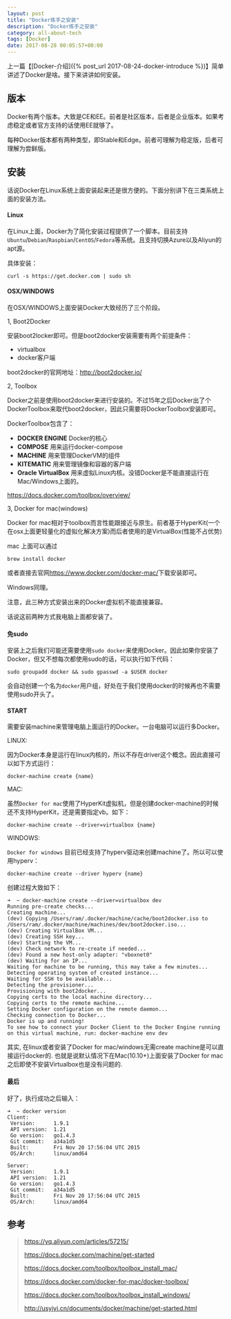 ```yaml
---
layout: post
title: "Docker练手之安装"
description: "Docker练手之安装"
category: all-about-tech
tags: [Docker]
date: 2017-08-28 00:05:57+00:00
---
```


上一篇【[Docker-介绍]({% post_url 2017-08-24-docker-introduce %})】简单讲述了Docker是啥。接下来讲讲如何安装。

## 版本

Docker有两个版本。大致是CE和EE。前者是社区版本，后者是企业版本。如果考虑稳定或者官方支持的话使用EE就够了。

每种Docker版本都有两种类型，即Stable和Edge。前者可理解为稳定版，后者可理解为尝鲜版。

## 安装

话说Docker在Linux系统上面安装起来还是很方便的。下面分别讲下在三类系统上面的安装方法。

#### Linux

在Linux上面，Docker为了简化安装过程提供了一个脚本。目前支持`Ubuntu`/`Debian`/`Raspbian`/`CentOS`/`Fedora`等系统。且支持切换Azure以及Aliyun的apt源。

具体安装：

```shell
curl -s https://get.docker.com | sudo sh
```

#### OSX/WINDOWS

在OSX/WINDOWS上面安装Docker大致经历了三个阶段。

1, Boot2Docker

安装boot2locker即可。但是boot2docker安装需要有两个前提条件：
 
- virtualbox
- docker客户端

boot2docker的官网地址：<http://boot2docker.io/>

2, Toolbox

Docker之前是使用boot2docker来进行安装的。不过15年之后Docker出了个DockerToolbox来取代boot2docker，因此只需要将DockerToolbox安装即可。

DockerToolbox包含了：

- **DOCKER ENGINE** Docker的核心
- **COMPOSE** 用来运行docker-compose
- **MACHINE** 用来管理DockerVM的组件
- **KITEMATIC** 用来管理镜像和容器的客户端
- **Oracle VirtualBox** 用来虚拟Linux内核。没错Docker是不能直接运行在Mac/Windows上面的。

<https://docs.docker.com/toolbox/overview/>

3, Docker for mac(windows)

Docker for mac相对于toolbox而言性能跟接近与原生。前者基于HyperKit(一个在osx上面更轻量化的虚拟化解决方案)而后者使用的是VirtualBox(性能不占优势)

mac 上面可以通过

```shell
brew install docker
```

或者直接去官网<https://www.docker.com/docker-mac/>下载安装即可。

Windows同理。

注意，此三种方式安装出来的Docker虚拟机不能直接兼容。

话说这前两种方式我电脑上面都安装了。

#### 免sudo

安装上之后我们可能还需要使用`sudo docker`来使用Docker。因此如果你安装了Docker，但又不想每次都使用sudo的话，可以执行如下代码：

```shell
sudo groupadd docker && sudo gpasswd -a $USER docker
```

会自动创建一个名为`docker`用户组，好处在于我们使用docker的时候再也不需要使用sudo开头了。


#### START

需要安装machine来管理电脑上面运行的Docker。一台电脑可以运行多Docker。

LINUX:

因为Docker本身是运行在linux内核的，所以不存在driver这个概念。因此直接可以如下方式运行：

```shell
docker-machine create {name}
```

MAC:

虽然`Docker for mac`使用了HyperKit虚拟机，但是创建docker-machine的时候还不支持HyperKit，还是需要指定vb。如下：

```shell
docker-machine create --driver=virtualbox {name}
```

WINDOWS:

`Docker for windows` 目前已经支持了hyperv驱动来创建machine了。所以可以使用hyperv：

```shell
docker-machine create --driver hyperv {name}
```

创建过程大致如下：


```shell
➜  ~ docker-machine create --driver=virtualbox dev
Running pre-create checks...
Creating machine...
(dev) Copying /Users/ram/.docker/machine/cache/boot2docker.iso to /Users/ram/.docker/machine/machines/dev/boot2docker.iso...
(dev) Creating VirtualBox VM...
(dev) Creating SSH key...
(dev) Starting the VM...
(dev) Check network to re-create if needed...
(dev) Found a new host-only adapter: "vboxnet0"
(dev) Waiting for an IP...
Waiting for machine to be running, this may take a few minutes...
Detecting operating system of created instance...
Waiting for SSH to be available...
Detecting the provisioner...
Provisioning with boot2docker...
Copying certs to the local machine directory...
Copying certs to the remote machine...
Setting Docker configuration on the remote daemon...
Checking connection to Docker...
Docker is up and running!
To see how to connect your Docker Client to the Docker Engine running on this virtual machine, run: docker-machine env dev
```

其实, 在linux或者安装了Docker for mac/windows无需create machine是可以直接运行docker的. 也就是说默认情况下在Mac(10.10+)上面安装了Docker for mac之后即使不安装Virtualbox也是没有问题的.

#### 最后

好了，执行成功之后输入：


```shell
➜  ~ docker version
Client:
 Version:      1.9.1
 API version:  1.21
 Go version:   go1.4.3
 Git commit:   a34a1d5
 Built:        Fri Nov 20 17:56:04 UTC 2015
 OS/Arch:      linux/amd64

Server:
 Version:      1.9.1
 API version:  1.21
 Go version:   go1.4.3
 Git commit:   a34a1d5
 Built:        Fri Nov 20 17:56:04 UTC 2015
 OS/Arch:      linux/amd64
```

## 参考

> <https://yq.aliyun.com/articles/57215/>
>
> <https://docs.docker.com/machine/get-started>
>
> <https://docs.docker.com/toolbox/toolbox_install_mac/>
>
> <https://docs.docker.com/docker-for-mac/docker-toolbox/>
>
> <https://docs.docker.com/toolbox/toolbox_install_windows/>
>
> <http://usyiyi.cn/documents/docker/machine/get-started.html>